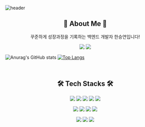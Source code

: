 ![header](https://capsule-render.vercel.app/api?type=wave&color=cdeacd&height=300&section=header&text=Hi,%20I'm%20SeungYeon!&fontSize=50&fontColor=ffffff)

<h2 align="center">🎀 About Me 🎀</h2>
<p align="center">꾸준하게 성장과정을 기록하는 백엔드 개발자 한승연입니다!</p> 
<p align="center">
<a href="https://hseungyeon.tistory.com/" target="_blank"><img src="https://img.shields.io/badge/BLOG-282828?style=flat-square&logo=tistory&logoColor=white"/></a>
<a href="mailto:ahah2519@gmail.com" target="_blank"><img src="https://img.shields.io/badge/ahah2519@gmail.com-EA4335?style=flat-square&logo=Gmail&logoColor=white"/></a>
</p>

![Anurag's GitHub stats](https://github-readme-stats.vercel.app/api?username=ahah525&show_icons=true&theme=default)
[![Top Langs](https://github-readme-stats.vercel.app/api/top-langs/?username=ahah525&layout=compact)](https://github.com/anuraghazra/github-readme-stats)



<br>
<h2 align="center">🛠 Tech Stacks 🛠</h2>
<p align="center">
<img src="https://img.shields.io/badge/java-007396?style=for-the-badge&logo=java&logoColor=white"> <img src="https://img.shields.io/badge/spring boot-6DB33F?style=for-the-badge&logo=springboot&logoColor=white"> <img src="https://img.shields.io/badge/Spring Data JPA-6DB33F?style=for-the-badge&logoColor=white"> <img src="https://img.shields.io/badge/gradle-02303A?style=for-the-badge&logo=gradle&logoColor=white"> <img src="https://img.shields.io/badge/mysql-4479A1?style=for-the-badge&logo=mysql&logoColor=white">
</p>

<p align="center">
<img src="https://img.shields.io/badge/thymeleaf-005F0F?style=for-the-badge&logo=thymeleaf&logoColor=white">  <img  src="https://img.shields.io/badge/html5-E34F26?style=for-the-badge&logo=html5&logoColor=white"> <img src="https://img.shields.io/badge/css-1572B6?style=for-the-badge&logo=css3&logoColor=white"> <img src="https://img.shields.io/badge/bootstrap-7952B3?style=for-the-badge&logo=bootstrap&logoColor=white">
</p>

<p align="center">
<img src="https://img.shields.io/badge/intellij idea-000000?style=for-the-badge&logo=IntelliJ IDEA&logoColor=white"> <img src="https://img.shields.io/badge/git-F05032?style=for-the-badge&logo=git&logoColor=white"> <img src="https://img.shields.io/badge/github-181717?style=for-the-badge&logo=github&logoColor=white">
</p>

<br>

<!--
<img src="https://img.shields.io/badge/spring security-6DB33F?style=for-the-badge&logo=springsecurity&logoColor=white">
<img src="https://img.shields.io/badge/javascript-F7DF1E?style=for-the-badge&logo=javascript&logoColor=black"> 
-->
